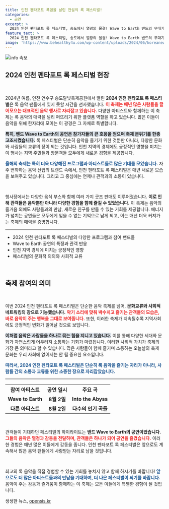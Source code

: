 ```yaml
---
title: 인천 펜타포트 폭염을 날린 전설의 록 페스티벌!
categories:
  - 공연
excerpt: >
  2024 인천 펜타포트 록 페스티벌, 송도에서 열광의 물결! Wave to Earth 밴드의 무대가 현장을 뜨겁게 달궈, 음악팬들과의 특별한 순간이 펼쳐졌다!
feature_text: >
  2024 인천 펜타포트 록 페스티벌, 송도에서 열광의 물결! Wave to Earth 밴드의 무대가 현장을 뜨겁게 달궈, 음악팬들과의 특별한 순간이 펼쳐졌다!
image: 'https://www.behealthy4u.com/wp-content/uploads/2024/06/koreanews.jpg'
---
```


<p><img src="https://www.behealthy4u.com/wp-content/uploads/2024/06/koreanews.jpg" alt="info 속보" /></p>

<h2 data-ke-size="size26">2024 인천 펜타포트 록 페스티벌 현장</h2>

<p data-ke-size="size16">&nbsp;</p>

<p>2024년 여름, 인천 연수구 송도달빛축제공원에서 열린 <b>2024 인천 펜타포트 록 페스티벌</b>은 록 음악 팬들에게 잊지 못할 시간을 선사했습니다. <b><span style="color: #ee2323;">이 축제는 매년 많은 사람들을 끌어모으는 대표적인 음악 행사로 자리잡고 있습니다.</span></b> 다양한 아티스트와 함께하는 이 축제는 록 음악의 매력을 널리 퍼뜨리기 위한 플랫폼 역할을 하고 있습니다. 많은 이들이 음악을 위해 한자리에 모이는 이 광경은 그 자체로 특별합니다. </p>

<p><b><span style="background-color: #21538527;">특히, 밴드 Wave to Earth의 공연은 참가자들의 큰 호응을 얻으며 축제 분위기를 한층 고조시켰습니다.</span></b> 록 페스티벌은 단순히 음악을 즐기기 위한 것뿐만 아니라, 다양한 문화와 사람들의 교류의 장이 되는 것입니다. 인천 지역의 경제에도 긍정적인 영향을 미치는 이 행사는 지역 주민들과 방문객들 모두에게 새로운 경험을 제공합니다. </p>

<p><b><span style="color: #1a5490;">올해의 축제는 특히 더욱 다양해진 프로그램과 아티스트들로 많은 기대를 모았습니다.</span></b> 자주 변화하는 음악 산업의 트렌드 속에서, 인천 펜타포트 록 페스티벌은 매년 새로운 모습을 보여주고 있습니다. 그리고 그 중심에는 언제나 관객과의 소통이 있습니다. </p>

<p data-ke-size="size16">&nbsp;</p>

<p>행사장에서는 다양한 음식 부스와 함께 여러 가지 굿즈 판매도 이루어졌습니다. <b>이로 인해 관객들은 음악뿐만 아니라 다양한 경험을 함께 즐길 수 있었습니다.</b> 이 축제는 음악의 즐거움 외에도 사람들과의 만남, 새로운 친구를 만들 수 있는 기회를 제공합니다. 에너지가 넘치는 공연들은 모두에게 잊을 수 없는 기억으로 남게 되고, 이는 매년 더욱 커져가는 축제의 매력을 증명합니다. </p>

<hr />

<ul>
  <li>2024 인천 펜타포트 록 페스티벌의 다양한 프로그램과 참여 밴드들</li>
  <li>Wave to Earth 공연의 특징과 관객 반응</li>
  <li>인천 지역 경제에 미치는 긍정적인 영향</li>
  <li>페스티벌의 문화적 의의와 사회적 교류</li>
</ul>

<p data-ke-size="size16">&nbsp;</p>

<h2 data-ke-size="size26">축제 참여의 의미</h2>

<p data-ke-size="size16">&nbsp;</p>

<p>이번 2024 인천 펜타포트 록 페스티벌은 단순한 음악 축제를 넘어, <b>문화교류와 사회적 네트워킹의 장으로 기능했습니다.</b> <b><span style="color: #ee2323;">악기 소리에 맞춰 박수치고 즐기는 관객들의 모습은, 바로 음악이 주는 행복을 그대로 보여줍니다.</span></b> 또한, 이러한 축제가 지속될수록 지역사회에도 긍정적인 변화가 일어날 것으로 보입니다. </p>

<p><b><span style="background-color: #21538527;">이처럼 음악은 사람들을 하나로 묶는 힘을 지니고 있습니다.</span></b> 이를 통해 다양한 세대와 문화가 자연스럽게 어우러져 소통하는 기회가 마련됩니다. 이러한 사회적 가치가 축제의 가장 큰 의미라고 할 수 있습니다. 많은 사람들이 함께 즐기며 소통하는 오늘날의 축제 문화는 우리 사회에 없어서는 안 될 중요한 요소입니다. </p>

<p><b><span style="color: #1a5490;">따라서, 2024 인천 펜타포트 록 페스티벌은 단순히 록 음악을 즐기는 자리가 아니라, 사람들 간의 소통과 교류를 위한 소중한 장으로 자리잡았습니다.</span></b></p>

<hr />

<table style="width: 100%; text-align: center;">
  <tr>
    <th style="height: 30px;"><b>참여 아티스트</b></th>
    <th style="height: 30px;"><b>공연 일시</b></th>
    <th style="height: 30px;"><b>주요 곡</b></th>
  </tr>
  <tr>
    <td style="text-align: center; height: 17px;"><b>Wave to Earth</b></td>
    <td style="text-align: center; height: 17px;"><b>8월 2일</b></td>
    <td style="text-align: center; height: 17px;"><b>Into the Abyss</b></td>
  </tr>
  <tr>
    <td style="text-align: center; height: 17px;"><b>다른 아티스트</b></td>
    <td style="text-align: center; height: 17px;"><b>8월 2일</b></td>
    <td style="text-align: center; height: 17px;"><b>다수의 인기 곡들</b></td>
  </tr>
</table>

<p data-ke-size="size16">&nbsp;</p>

<p>관객들이 기대하던 페스티벌의 하이라이트는 <b>밴드 Wave to Earth의 공연이었습니다.</b> <b><span style="color: #ee2323;">그들의 음악은 열정과 감동을 전달하며, 관객들은 하나가 되어 공연을 즐겼습니다.</span></b> 이러한 경험은 매년 많은 이들에게 감동을 줍니다. 인천 펜타포트 록 페스티벌은 앞으로도 계속해서 많은 음악 팬들에게 사랑받는 자리로 남을 것입니다. </p>

<p data-ke-size="size16">&nbsp;</p>

<p>최고의 록 음악을 직접 경험할 수 있는 기회를 놓치지 않고 함께 하시기를 바랍니다! <b><span style="color: #1a5490;">앞으로도 더 많은 아티스트들과의 만남을 기대하며, 더 나은 페스티벌이 되기를 바랍니다.</span></b> 음악이 주는 감동과 즐거움이 함께하는 이 축제는 모든 이들에게 특별한 경험이 될 것입니다.</p>
생생한 뉴스, <a href="https://opensis.kr" rel="dofollow">opensis.kr</a>


